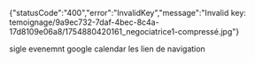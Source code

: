 {"statusCode":"400","error":"InvalidKey","message":"Invalid key: temoignage/9a9ec732-7daf-4bec-8c4a-17d8109e06a8/1754880420161_negociatrice1-compressé.jpg"}

sigle evenemnt
google calendar
les lien de navigation

